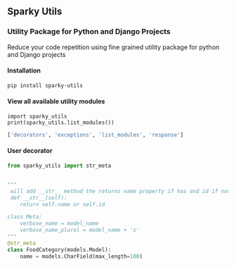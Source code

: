 ## Sparky Utils

### Utility Package for Python and Django Projects

Reduce your code repetition using fine grained utility package for python and Django projects


#### Installation
```bash
pip install sparky-utils
```

#### View all available utility modules

```python3
import sparky_utils
print(sparky_utils.list_modules())
```

```python
['decorators', 'exceptions', 'list_modules', 'response']
```

#### User decorator

```python
from sparky_utils import str_meta


"""
 will add __str__ method the returns name property if has and id if not and Meta class
 def __str__(self):
    return self.name or self.id

class Meta:
    verbose_name = model_name
    verbose_name_plural = model_name + 's'
"""
@str_meta 
class FoodCategory(models.Model):
    name = models.CharField(max_length=100)
```




